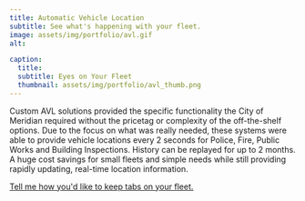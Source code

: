 ```yaml
---
title: Automatic Vehicle Location
subtitle: See what's happening with your fleet.
image: assets/img/portfolio/avl.gif
alt: 

caption:
  title: 
  subtitle: Eyes on Your Fleet
  thumbnail: assets/img/portfolio/avl_thumb.png
---
```

Custom AVL solutions provided the specific functionality the City of Meridian required without the pricetag or complexity of the off-the-shelf options. Due to the focus on what was really needed, these systems were able to provide vehicle locations every 2 seconds for Police, Fire, Public Works and Building Inspections. History can be replayed for up to 2 months. A huge cost savings for small fleets and simple needs while still providing rapidly updating, real-time location information.

<a href="#contact" target="_blank">Tell me how you'd like to keep tabs on your fleet.</a>

